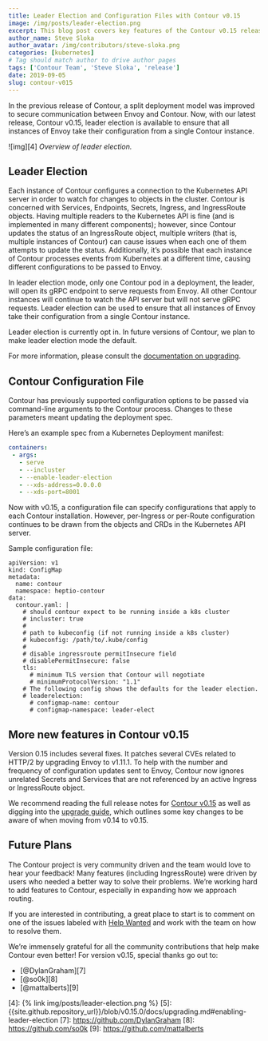 ```yaml
---
title: Leader Election and Configuration Files with Contour v0.15
image: /img/posts/leader-election.png
excerpt: This blog post covers key features of the Contour v0.15 release including leader election and the Contour configuration file.
author_name: Steve Sloka
author_avatar: /img/contributors/steve-sloka.png
categories: [kubernetes]
# Tag should match author to drive author pages
tags: ['Contour Team', 'Steve Sloka', 'release']
date: 2019-09-05
slug: contour-v015
---
```


In the previous release of Contour, a split deployment model was improved to secure communication between Envoy and Contour. Now, with our latest release, Contour v0.15, leader election is available to ensure that all instances of Envoy take their configuration from a single Contour instance.

![img][4]
*Overview of leader election.*

## Leader Election

Each instance of Contour configures a connection to the Kubernetes API server in order to watch for changes to objects in the cluster. Contour is concerned with Services, Endpoints, Secrets, Ingress, and IngressRoute objects. Having multiple readers to the Kubernetes API is fine (and is implemented in many different components); however, since Contour updates the status of an IngressRoute object, multiple writers (that is, multiple instances of Contour) can cause issues when each one of them attempts to update the status. Additionally, it’s possible that each instance of Contour processes events from Kubernetes at a different time, causing different configurations to be passed to Envoy.

In leader election mode, only one Contour pod in a deployment, the leader, will open its gRPC endpoint to serve requests from Envoy. All other Contour instances will continue to watch the API server but will not serve gRPC requests. Leader election can be used to ensure that all instances of Envoy take their configuration from a single Contour instance.

Leader election is currently opt in. In future versions of Contour, we plan to make leader election mode the default.

For more information, please consult the [documentation on upgrading]().

## Contour Configuration File

Contour has previously supported configuration options to be passed via command-line arguments to the Contour process. Changes to these parameters meant updating the deployment spec. 

Here’s an example spec from a Kubernetes Deployment manifest:

```yaml
containers:
 - args:
   - serve
   - --incluster
   - --enable-leader-election
   - --xds-address=0.0.0.0
   - --xds-port=8001
```

Now with v0.15, a configuration file can specify configurations that apply to each Contour installation. However, per-Ingress or per-Route configuration continues to be drawn from the objects and CRDs in the Kubernetes API server.

Sample configuration file:

```
apiVersion: v1
kind: ConfigMap
metadata:
  name: contour
  namespace: heptio-contour
data:
  contour.yaml: |
    # should contour expect to be running inside a k8s cluster
    # incluster: true
    #
    # path to kubeconfig (if not running inside a k8s cluster)
    # kubeconfig: /path/to/.kube/config
    #
    # disable ingressroute permitInsecure field
    # disablePermitInsecure: false
    tls:
      # minimum TLS version that Contour will negotiate
      # minimumProtocolVersion: "1.1"
    # The following config shows the defaults for the leader election.
    # leaderelection:
      # configmap-name: contour
      # configmap-namespace: leader-elect
```

## More new features in Contour v0.15

Version 0.15 includes several fixes. It patches several CVEs related to HTTP/2 by upgrading Envoy to v1.11.1. To help with the number and frequency of configuration updates sent to Envoy, Contour now ignores unrelated Secrets and Services that are not referenced by an active Ingress or IngressRoute object.

We recommend reading the full release notes for [Contour v0.15][1] as well as digging into the [upgrade guide][2], which outlines some key changes to be aware of when moving from v0.14 to v0.15.

## Future Plans

The Contour project is very community driven and the team would love to hear your feedback! Many features (including IngressRoute) were driven by users who needed a better way to solve their problems. We’re working hard to add features to Contour, especially in expanding how we approach routing. 

If you are interested in contributing, a great place to start is to comment on one of the issues labeled with [Help Wanted][3] and work with the team on how to resolve them.

We’re immensely grateful for all the community contributions that help make Contour even better! For version v0.15, special thanks go out to:

- [@DylanGraham][7]
- [@so0k][8]
- [@mattalberts][9]

[1]: {{site.github.repository_url}}/releases/tag/v0.15.0
[2]: {{site.github.repository_url}}/blob/v0.15.0/docs/upgrading.md
[3]: {{site.github.repository_url}}/issues?q=is%3Aopen+is%3Aissue+label%3A%22help+wanted%22
[4]: {% link img/posts/leader-election.png %}
[5]: {{site.github.repository_url}}/blob/v0.15.0/docs/upgrading.md#enabling-leader-election
[7]: https://github.com/DylanGraham
[8]: https://github.com/so0k
[9]: https://github.com/mattalberts
